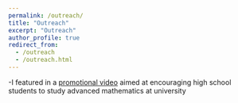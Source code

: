 ```yaml
---
permalink: /outreach/
title: "Outreach"
excerpt: "Outreach"
author_profile: true
redirect_from: 
  - /outreach
  - /outreach.html
---
```

-I featured in a [promotional video](https://www.youtube.com/watch?v=8ogIpgvZa8Q) aimed at encouraging high school students to study advanced
mathematics at university
